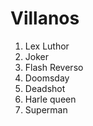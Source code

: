 
# Villanos

1. Lex Luthor
2. Joker
3. Flash Reverso
4. Doomsday
5. Deadshot
6. Harle queen
7. Superman
